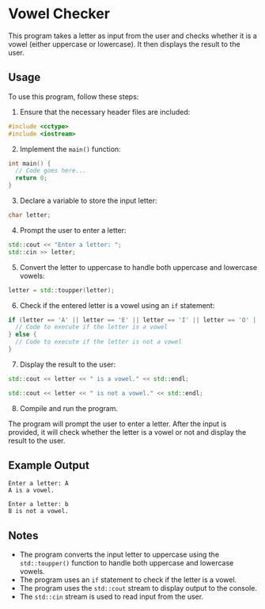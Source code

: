 # Vowel Checker

This program takes a letter as input from the user and checks whether it is a vowel (either uppercase or lowercase). It then displays the result to the user.

## Usage

To use this program, follow these steps:

1. Ensure that the necessary header files are included:

```cpp
#include <cctype>
#include <iostream>
```

2. Implement the `main()` function:

```cpp
int main() {
  // Code goes here...
  return 0;
}
```

3. Declare a variable to store the input letter:

```cpp
char letter;
```

4. Prompt the user to enter a letter:

```cpp
std::cout << "Enter a letter: ";
std::cin >> letter;
```

5. Convert the letter to uppercase to handle both uppercase and lowercase vowels:

```cpp
letter = std::toupper(letter);
```

6. Check if the entered letter is a vowel using an `if` statement:

```cpp
if (letter == 'A' || letter == 'E' || letter == 'I' || letter == 'O' || letter == 'U') {
  // Code to execute if the letter is a vowel
} else {
  // Code to execute if the letter is not a vowel
}
```

7. Display the result to the user:

```cpp
std::cout << letter << " is a vowel." << std::endl;
```

```cpp
std::cout << letter << " is not a vowel." << std::endl;
```

8. Compile and run the program.

The program will prompt the user to enter a letter. After the input is provided, it will check whether the letter is a vowel or not and display the result to the user.

## Example Output

```
Enter a letter: A
A is a vowel.
```

```
Enter a letter: b
B is not a vowel.
```

## Notes

- The program converts the input letter to uppercase using the `std::toupper()` function to handle both uppercase and lowercase vowels.
- The program uses an `if` statement to check if the letter is a vowel.
- The program uses the `std::cout` stream to display output to the console.
- The `std::cin` stream is used to read input from the user.